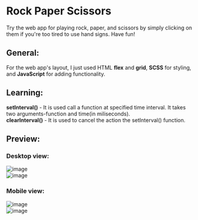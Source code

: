 # Rock Paper Scissors 

Try the web app for playing rock, paper, and scissors by simply clicking on them if you're too tired to use hand signs. Have fun!        

## General:  

For the web app's layout, I just used HTML **flex** and **grid**, **SCSS** for styling, and **JavaScript** for adding functionality.  

## Learning:  

**setInterval()** - It is used call a function at specified time interval. It takes two arguments-function and time(in miliseconds).  
**clearInterval()** - It is used to cancel the action the setInterval() function. 

## Preview:  

### Desktop view:
![image](https://user-images.githubusercontent.com/115873710/198135500-1810e9f5-6484-49f5-af0a-733e3f8722e7.png)  
![image](https://user-images.githubusercontent.com/115873710/198135625-7000a43d-656e-48be-b1a6-f50ce56ce441.png)  

### Mobile view: 
![image](https://user-images.githubusercontent.com/115873710/198136200-73c60be4-24bd-4a4b-b689-4226cd1f5872.png)  
![image](https://user-images.githubusercontent.com/115873710/198136249-b38dc5f9-f002-4865-abce-759dd9e763c0.png)  
